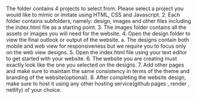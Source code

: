  The folder contains 4 projects to select from. Please select a project you would like to mimic
or imitate using HTML, CSS and Javascript.
2. Each folder contains subfolders, namely: design, images and other files including the
index.html file as a starting point.
3. The images folder contains all the assets or images you will need for the website.
4. Open the design folder to view the final outlook or output of the website.
a. The designs contain both mobile and web view for responsiveness but we require you
to focus only on the web view designs.
5. Open the index.html file using your text editor to get started with your website.
6. The website you are creating must exactly look like the one you selected on the
designs.
7. Add other pages and make sure to maintain the same consistency in terms of the theme and
branding of the website(optional).
8. After completing the website design, make sure to host it using any other hosting
service(github pages , render , netlify) of your choice.
